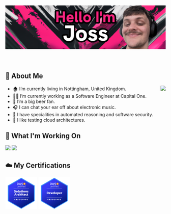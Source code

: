 # [![joss moffatt header](https://github.com/jossmoff/jossmoff/blob/main/assets/banner.png?raw=true)](https://joss.dev)

<br>

## 👨 About Me



<picture>
<source
  srcset="https://github-readme-stats.vercel.app/api?username=jossmoff&show_icons=true&theme=bear"
  media="(prefers-color-scheme: dark)"
/>
<source
  srcset="https://github-readme-stats.vercel.app/api?username=jossmoff&show_icons=true&theme=graywhite"
  media="(prefers-color-scheme: light), (prefers-color-scheme: no-preference)"
/>
<img src="https://github-readme-stats.vercel.app/api?username=jossmoff&show_icons=true&theme=bear" align="right" />
</picture>

- 🏠 I’m currently living in Nottingham, United Kingdom.
- 👨‍💻 I’m currently working as a Software Engineer at Capital One.
- 🍺 I’m a big beer fan.
- 🎧 I can chat your ear off about electronic music.
- 🔎 I have specialities in automated reasoning and software security.
- 🧪 I like testing cloud architectures.

## 👷 What I'm Working On
<p float="left">
<picture>
<source
  srcset="https://github-readme-stats.vercel.app/api/pin/?username=polywit&repo=polywit&theme=bear"
  media="(prefers-color-scheme: dark)"
/>
<source
  srcset="https://github-readme-stats.vercel.app/api/pin/?username=polywit&repo=polywit&theme=graywhite"
  media="(prefers-color-scheme: light), (prefers-color-scheme: no-preference)"
/>
<img src="https://github-readme-stats.vercel.app/api/pin/?username=anuraghazra&repo=github-readme-stats" />
</picture>

<picture>
<source
  srcset="https://github-readme-stats.vercel.app/api/pin/?username=jossmoff&repo=gatling-stepfunction-extension&theme=bear"
  media="(prefers-color-scheme: dark)"
/>
<source
  srcset="https://github-readme-stats.vercel.app/api/pin/?username=jossmoff&repo=gatling-stepfunction-extension&theme=graywhite"
  media="(prefers-color-scheme: light), (prefers-color-scheme: no-preference)"
/>
<img src="https://github-readme-stats.vercel.app/api/pin/?username=jossmoff&repo=gatling-stepfunction-extension&theme=bear"/>
</picture>

</p>

## ☁️ My Certifications

<p float="left">
  <img src="icons/certifications/saa.png" width="100" />
  <img src="icons/certifications/dva.png" width="100" />
</p>




